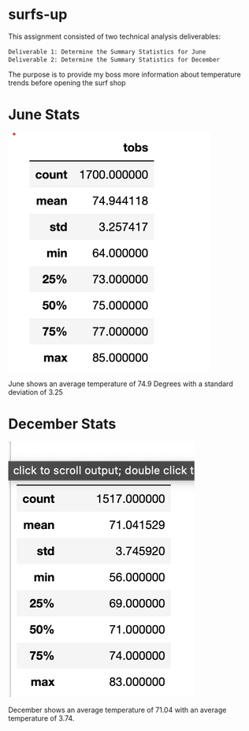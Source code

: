 # surfs-up

This assignment consisted of two technical analysis deliverables:

    Deliverable 1: Determine the Summary Statistics for June
    Deliverable 2: Determine the Summary Statistics for December

The purpose is to provide my boss more information about temperature trends before opening the surf shop






# June Stats
![image](https://github.com/TSheridan01/surfs-up/blob/86d1457dc7d49d6cb9ac102bfd3546e385b253da/Resources/JuneTemps.png)

June shows an average temperature of 74.9 Degrees with a standard deviation of 3.25







# December Stats
![image](https://github.com/TSheridan01/surfs-up/blob/86d1457dc7d49d6cb9ac102bfd3546e385b253da/Resources/DecTemps.png)

December shows an average temperature of 71.04 with an average temperature of 3.74.

